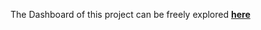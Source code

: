 The Dashboard of this project can be freely explored **[here](https://github.com/mrmirkorossi/Final-Project-Boolean-DA)**
